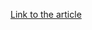 [Link to the article](https://www.cisa.gov/news-events/alerts/2025/08/12/cisa-releases-seven-industrial-control-systems-advisories)
